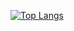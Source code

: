 [![Top Langs](https://github-readme-stats.vercel.app/api/top-langs/?username=mtcle&layout=compact)](https://github.com/anuraghazra/github-readme-stats)
